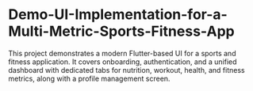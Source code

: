 # Demo-UI-Implementation-for-a-Multi-Metric-Sports-Fitness-App
 This project demonstrates a modern Flutter-based UI for a sports and fitness   application.   It covers onboarding, authentication, and a unified dashboard with dedicated tabs for   nutrition, workout, health, and fitness metrics, along with a profile management   screen.
